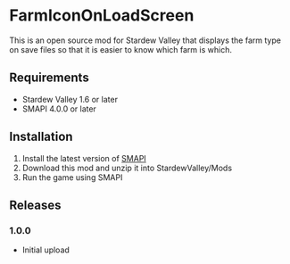 # FarmIconOnLoadScreen
This is an open source mod for Stardew Valley that displays the farm type on save files so that it is easier to know which farm is which.

## Requirements
- Stardew Valley 1.6 or later
- SMAPI 4.0.0 or later

## Installation
1. Install the latest version of [SMAPI](https://www.nexusmods.com/stardewvalley/mods/2400)
2. Download this mod and unzip it into StardewValley/Mods
3. Run the game using SMAPI

## Releases
### 1.0.0
- Initial upload
